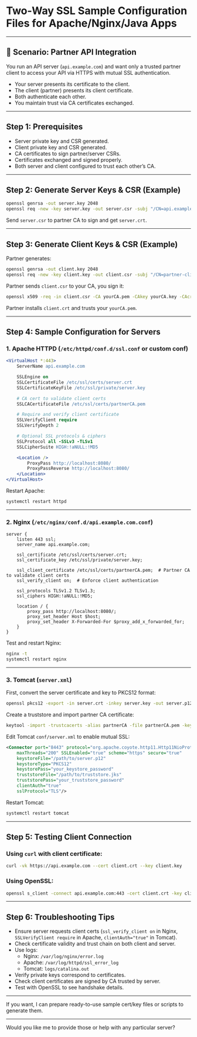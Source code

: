 
# Two-Way SSL Sample Configuration Files for Apache/Nginx/Java Apps

---

## 📌 Scenario: Partner API Integration

You run an API server (`api.example.com`) and want only a trusted partner client to access your API via HTTPS with mutual SSL authentication.

- Your server presents its certificate to the client.
- The client (partner) presents its client certificate.
- Both authenticate each other.
- You maintain trust via CA certificates exchanged.

---

## Step 1: Prerequisites

- Server private key and CSR generated.
- Client private key and CSR generated.
- CA certificates to sign partner/server CSRs.
- Certificates exchanged and signed properly.
- Both server and client configured to trust each other’s CA.

---

## Step 2: Generate Server Keys & CSR (Example)

```bash
openssl genrsa -out server.key 2048
openssl req -new -key server.key -out server.csr -subj "/CN=api.example.com"
```

Send `server.csr` to partner CA to sign and get `server.crt`.

---

## Step 3: Generate Client Keys & CSR (Example)

Partner generates:

```bash
openssl genrsa -out client.key 2048
openssl req -new -key client.key -out client.csr -subj "/CN=partner-client"
```

Partner sends `client.csr` to your CA, you sign it:

```bash
openssl x509 -req -in client.csr -CA yourCA.pem -CAkey yourCA.key -CAcreateserial -out client.crt -days 365 -sha256
```

Partner installs `client.crt` and trusts your `yourCA.pem`.

---

## Step 4: Sample Configuration for Servers

### 1. Apache HTTPD (`/etc/httpd/conf.d/ssl.conf` or custom conf)

```apache
<VirtualHost *:443>
    ServerName api.example.com

    SSLEngine on
    SSLCertificateFile /etc/ssl/certs/server.crt
    SSLCertificateKeyFile /etc/ssl/private/server.key

    # CA cert to validate client certs
    SSLCACertificateFile /etc/ssl/certs/partnerCA.pem

    # Require and verify client certificate
    SSLVerifyClient require
    SSLVerifyDepth 2

    # Optional SSL protocols & ciphers
    SSLProtocol all -SSLv3 -TLSv1
    SSLCipherSuite HIGH:!aNULL:!MD5

    <Location />
        ProxyPass http://localhost:8080/
        ProxyPassReverse http://localhost:8080/
    </Location>
</VirtualHost>
```

Restart Apache:

```bash
systemctl restart httpd
```

---

### 2. Nginx (`/etc/nginx/conf.d/api.example.com.conf`)

```nginx
server {
    listen 443 ssl;
    server_name api.example.com;

    ssl_certificate /etc/ssl/certs/server.crt;
    ssl_certificate_key /etc/ssl/private/server.key;

    ssl_client_certificate /etc/ssl/certs/partnerCA.pem;  # Partner CA to validate client certs
    ssl_verify_client on;  # Enforce client authentication

    ssl_protocols TLSv1.2 TLSv1.3;
    ssl_ciphers HIGH:!aNULL:!MD5;

    location / {
        proxy_pass http://localhost:8080/;
        proxy_set_header Host $host;
        proxy_set_header X-Forwarded-For $proxy_add_x_forwarded_for;
    }
}
```

Test and restart Nginx:

```bash
nginx -t
systemctl restart nginx
```

---

### 3. Tomcat (`server.xml`)

First, convert the server certificate and key to PKCS12 format:

```bash
openssl pkcs12 -export -in server.crt -inkey server.key -out server.p12 -name tomcat
```

Create a truststore and import partner CA certificate:

```bash
keytool -import -trustcacerts -alias partnerCA -file partnerCA.pem -keystore truststore.jks
```

Edit Tomcat `conf/server.xml` to enable mutual SSL:

```xml
<Connector port="8443" protocol="org.apache.coyote.http11.Http11NioProtocol"
    maxThreads="200" SSLEnabled="true" scheme="https" secure="true"
    keystoreFile="/path/to/server.p12"
    keystoreType="PKCS12"
    keystorePass="your_keystore_password"
    truststoreFile="/path/to/truststore.jks"
    truststorePass="your_truststore_password"
    clientAuth="true"
    sslProtocol="TLS"/>
```

Restart Tomcat:

```bash
systemctl restart tomcat
```

---

## Step 5: Testing Client Connection

### Using `curl` with client certificate:

```bash
curl -vk https://api.example.com --cert client.crt --key client.key
```

### Using OpenSSL:

```bash
openssl s_client -connect api.example.com:443 -cert client.crt -key client.key -CAfile yourCA.pem
```

---

## Step 6: Troubleshooting Tips

- Ensure server requests client certs (`ssl_verify_client on` in Nginx, `SSLVerifyClient require` in Apache, `clientAuth="true"` in Tomcat).
- Check certificate validity and trust chain on both client and server.
- Use logs:
  - Nginx: `/var/log/nginx/error.log`
  - Apache: `/var/log/httpd/ssl_error_log`
  - Tomcat: `logs/catalina.out`
- Verify private keys correspond to certificates.
- Check client certificates are signed by CA trusted by server.
- Test with OpenSSL to see handshake details.

---

If you want, I can prepare ready-to-use sample cert/key files or scripts to generate them.

---

Would you like me to provide those or help with any particular server?
